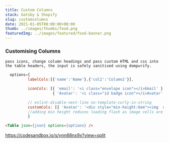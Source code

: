 ```yaml
---
title: Custom Columns
stack: Gatsby & Shopify
slug: customcolumns
date: 2021-01-05T00:00:00+00:00
thumb: ../images/thumbs/food.png
featuredImg: ../images/featured/food-banner.png
---
```


### Customising Columns

`pass icons, change column headings and pass custom HTML and css into the table headers, the input is safely sanitised using dompurify.`


 ```js
   options={
           labelCols:[{'name':'Name'},{'col2':'Column2'}],

           iconCols: [{ 'email': '<i class="envelope icon"></i>Email' },
                      { 'Avatar': '<i class="id badge icon"></i>Avatar' }],

           // eslint-disable-next-line no-template-curly-in-string
           customCols: [{ 'Avatar': '<div style="min-height:6em"><img  decoding="async" src=${Avatar}></img></div' }] 
           //adding min height reduces loading flash as image cells are not resized vertically
           }
```
```html
<Table json={json} options={options} />
```
https://codesandbox.io/s/ynn88nx9x?view=split
